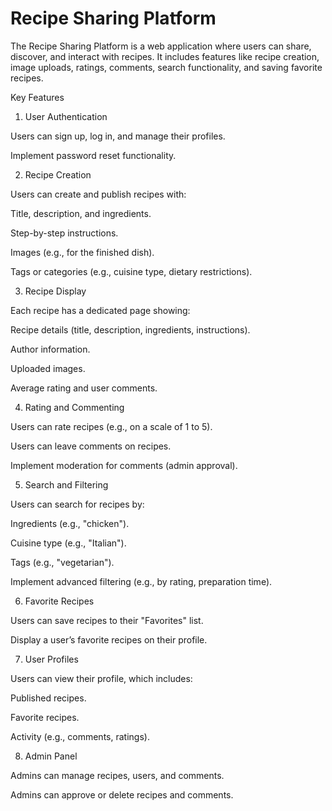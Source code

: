 <!DOCTYPE html>
<html>
<head>
    
</head>
<body>
    <h1>Recipe Sharing Platform</h1>


The Recipe Sharing Platform is a web application where users can share, discover, and interact with recipes. It includes features like recipe creation, image uploads, ratings, comments, search functionality, and saving favorite recipes.

Key Features

1. User Authentication

Users can sign up, log in, and manage their profiles.

Implement password reset functionality.

2. Recipe Creation

Users can create and publish recipes with:

Title, description, and ingredients.

Step-by-step instructions.

Images (e.g., for the finished dish).

Tags or categories (e.g., cuisine type, dietary restrictions).

3. Recipe Display

Each recipe has a dedicated page showing:

Recipe details (title, description, ingredients, instructions).

Author information.

Uploaded images.

Average rating and user comments.

4. Rating and Commenting

Users can rate recipes (e.g., on a scale of 1 to 5).

Users can leave comments on recipes.

Implement moderation for comments (admin approval).

5. Search and Filtering

Users can search for recipes by:

Ingredients (e.g., "chicken").

Cuisine type (e.g., "Italian").

Tags (e.g., "vegetarian").

Implement advanced filtering (e.g., by rating, preparation time).

6. Favorite Recipes

Users can save recipes to their "Favorites" list.

Display a user’s favorite recipes on their profile.

7. User Profiles

Users can view their profile, which includes:

Published recipes.

Favorite recipes.

Activity (e.g., comments, ratings).

8. Admin Panel

Admins can manage recipes, users, and comments.

Admins can approve or delete recipes and comments.
</body>
</html>
